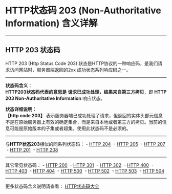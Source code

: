 # HTTP状态码 203 (Non-Authoritative Information) 含义详解

---

## HTTP 203 状态码

HTTP 203 (Http Status Code 203) 状态是HTTP协议的一种响应码，是我们请求访问网站时，服务器端返回的2xx 成功状态系列响应码之一。

---

**状态码含义：**  
**HTTP203状态码代表的意思是** **请求已成功处理，结果来自第三方拷贝**，即 **HTTP 203 Non-Authoritative Information** 响应状态。

**状态详细说明：**  
**【http code 203】** 表示服务器端已成功处理了请求，但返回的实体头部元信息不是在原始服务器上有效的确定集合，而是来自本地或者第三方的拷贝。当前的信息可能是原始版本的子集或者超集。使用此状态码不是必须的。

  

---

与**HTTP状态203**相似的同系列状态码： - [HTTP 204](https://github.com/CrayonL/AllHttpStatusCodes/blob/master/HTTPStatusCode/2xx_Success/Code_204.md "HTTP 204详细说明")
 - [HTTP 205](https://github.com/CrayonL/AllHttpStatusCodes/blob/master/HTTPStatusCode/2xx_Success/Code_205.md "HTTP 205详细说明")
 - [HTTP 207](https://github.com/CrayonL/AllHttpStatusCodes/blob/master/HTTPStatusCode/2xx_Success/Code_207.md "HTTP 207详细说明")
 - [HTTP 201](https://github.com/CrayonL/AllHttpStatusCodes/blob/master/HTTPStatusCode/2xx_Success/Code_201.md "HTTP 201详细说明")
 - [HTTP 208](https://github.com/CrayonL/AllHttpStatusCodes/blob/master/HTTPStatusCode/2xx_Success/Code_208.md "HTTP 208详细说明")

---

其它常见状态码： - [HTTP 200](https://github.com/CrayonL/AllHttpStatusCodes/blob/master/HTTPStatusCode/2xx_Success/Code_200.md "HTTP 200详细说明")
 - [HTTP 301](https://github.com/CrayonL/AllHttpStatusCodes/blob/master/HTTPStatusCode/3xx_Redirection/Code_301.md "HTTP 301详细说明")
 - [HTTP 302](https://github.com/CrayonL/AllHttpStatusCodes/blob/master/HTTPStatusCode/3xx_Redirection/Code_302.md "HTTP 302详细说明")
 - [HTTP 400](https://github.com/CrayonL/AllHttpStatusCodes/blob/master/HTTPStatusCode/4xx_ClientErrors/Code_400.md "HTTP 400详细说明")
 - [HTTP 403](https://github.com/CrayonL/AllHttpStatusCodes/blob/master/HTTPStatusCode/4xx_ClientErrors/Code_403.md "HTTP 403详细说明")
 - [HTTP 404](https://github.com/CrayonL/AllHttpStatusCodes/blob/master/HTTPStatusCode/4xx_ClientErrors/Code_404.md "HTTP 404详细说明")
 - [HTTP 500](https://github.com/CrayonL/AllHttpStatusCodes/blob/master/HTTPStatusCode/5xx_ServerErrors/Code_500.md "HTTP 500详细说明")
 - [HTTP 502](https://github.com/CrayonL/AllHttpStatusCodes/blob/master/HTTPStatusCode/5xx_ServerErrors/Code_502.md "HTTP 502详细说明")
 - [HTTP 503](https://github.com/CrayonL/AllHttpStatusCodes/blob/master/HTTPStatusCode/5xx_ServerErrors/Code_503.md "HTTP 503详细说明")
 - [HTTP 504](https://github.com/CrayonL/AllHttpStatusCodes/blob/master/HTTPStatusCode/5xx_ServerErrors/Code_504.md "HTTP 504详细说明")

---

更多状态码含义说明请查看： [HTTP状态码大全](https://github.com/CrayonL/AllHttpStatusCodes)